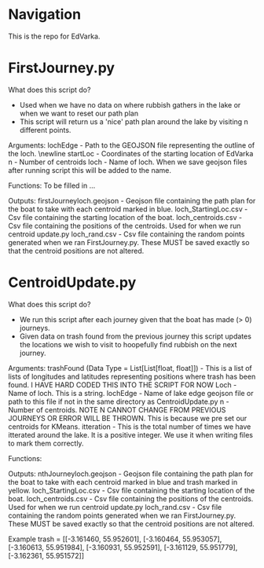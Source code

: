 # Navigation
This is the repo for EdVarka. 

# FirstJourney.py

What does this script do?
- Used when we have no data on where rubbish gathers in the lake or when we want to reset our path plan
- This script will return us a 'nice' path plan around the lake by visiting n different points. 

Arguments:
lochEdge - Path to the GEOJSON file representing the outline of the loch. \newline
startLoc - Coordinates of the starting location of EdVarka
n - Number of centroids
loch - Name of loch. When we save geojson files after running script
       this will be added to the name.

Functions:
To be filled in ...

Outputs:
firstJourneyloch.geojson - Geojson file containing the path plan for the boat to take with each centroid marked in blue.
loch_StartingLoc.csv - Csv file containing the starting location of the boat.
loch_centroids.csv - Csv file containing the positions of the centroids. Used for when we run centroid update.py
loch_rand.csv - Csv file containing the random points generated when we ran FirstJourney.py. These MUST be saved exactly so that the centroid positions are not altered.  

# CentroidUpdate.py

What does this script do?
- We run this script after each journey given that the boat has made (> 0) journeys.
- Given data on trash found from the previous journey this script updates the locations we wish to visit 
  to hoopefully find rubbish on the next journey. 

Arguments:
trashFound (Data Type = List[List[float, float]]) - This is a list of lists of longitudes and latitudes representing positions where trash has been found. I HAVE HARD CODED THIS INTO THE SCRIPT FOR NOW
Loch - Name of loch. This is a string.
lochEdge - Name of lake edge geojson file or path to this file if not in the same directory as CentroidUpdate.py
n - Number of centroids. NOTE N CANNOT CHANGE FROM PREVIOUS JOURNEYS OR ERROR WILL BE THROWN. This is because we pre set our centroids for KMeans.
itteration - This is the total number of times we have itterated around the lake. It is a positive integer. We use it when writing files to mark them correctly. 

Functions:

Outputs:
nthJourneyloch.geojson - Geojson file containing the path plan for the boat to take with each centroid marked in blue and trash marked in yellow.
loch_StartingLoc.csv - Csv file containing the starting location of the boat.
loch_centroids.csv - Csv file containing the positions of the centroids. Used for when we run centroid update.py
loch_rand.csv - Csv file containing the random points generated when we ran FirstJourney.py. These MUST be saved exactly so that the centroid positions are not altered.  

Example trash = [[-3.161460, 55.952601], [-3.160464, 55.953057], [-3.160613, 55.951984], [-3.160931, 55.952591], [-3.161129, 55.951779], [-3.162361, 55.951572]]
